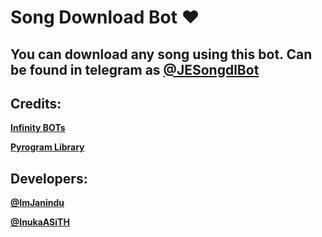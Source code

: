 # Song Download Bot ❤

## You can download any song using this bot. Can be found in telegram as [@JESongdlBot](https://t.me/JESongdlBot)

## Credits:

<b>[Infinity BOTs](https://t.me/Infinity_BOTs)

[Pyrogram Library](https://github.com/pyrogram/pyrogram)

## Developers:

[@ImJanindu](https://t.me/ImJanindu)

[@InukaASiTH](https://t.me/InukaASiTH)

